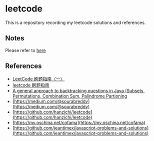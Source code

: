 # leetcode

This is a repository recording my leetcode solutions and references.

## Notes

Please refer to [here](NOTES.md)

## References

- [LeetCode 刷题指南（一）](https://blog.csdn.net/qq_34525938/article/details/82633679)
- [leetcode 刷题指南](https://blog.csdn.net/onegoldensun/article/details/78421809)
- [A general approach to backtracking questions in Java (Subsets, Permutations, Combination Sum, Palindrome Partioning](<https://leetcode.com/problems/permutations/discuss/18239/A-general-approach-to-backtracking-questions-in-Java-(Subsets-Permutations-Combination-Sum-Palindrome-Partioning)>)
- [https://medium.com/@sourabreddy](https://medium.com/@sourabreddy)
- [https://github.com/hanzichi/leetcode](https://github.com/hanzichi/leetcode)
- [https://my.oschina.net/cofama](https://my.oschina.net/cofama)
- [https://github.com/jeantimex/javascript-problems-and-solutions](https://github.com/jeantimex/javascript-problems-and-solutions)
